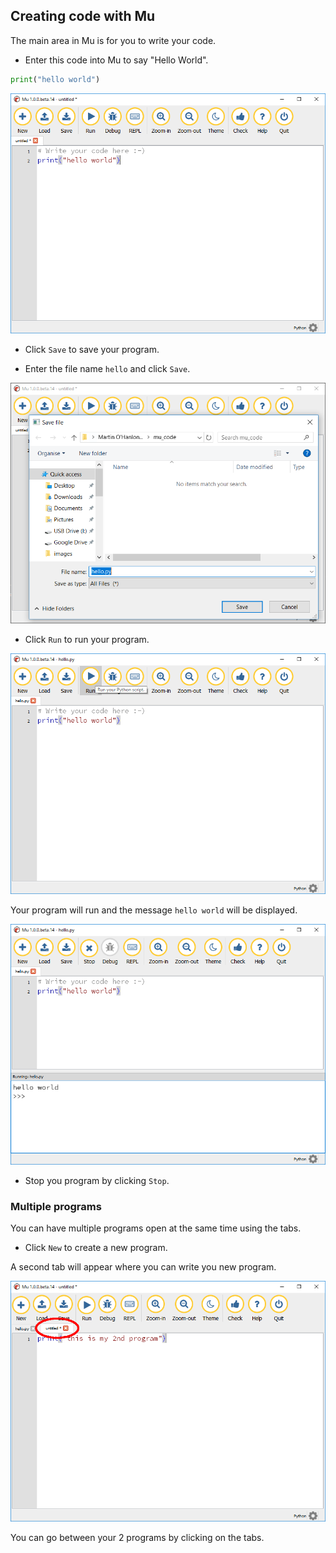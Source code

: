 ## Creating code with Mu

The main area in Mu is for you to write your code.

+ Enter this code into Mu to say "Hello World".

```python
print("hello world")
```

![code hello world](images/mu_code_step1.PNG)

+ Click `Save` to save your program.

+ Enter the file name `hello` and click `Save`.

![save file](images/mu_code_step2.PNG)

+ Click `Run` to run your program.

![run](images/mu_code_step3.PNG)

Your program will run and the message `hello world` will be displayed.

![hello world](images/mu_code_step4.PNG)

+ Stop you program by clicking `Stop`.

### Multiple programs

You can have multiple programs open at the same time using the tabs.

+ Click `New` to create a new program.

A second tab will appear where you can write you new program.

![mu tabs](images/mu_tabs.PNG)

You can go between your 2 programs by clicking on the tabs.